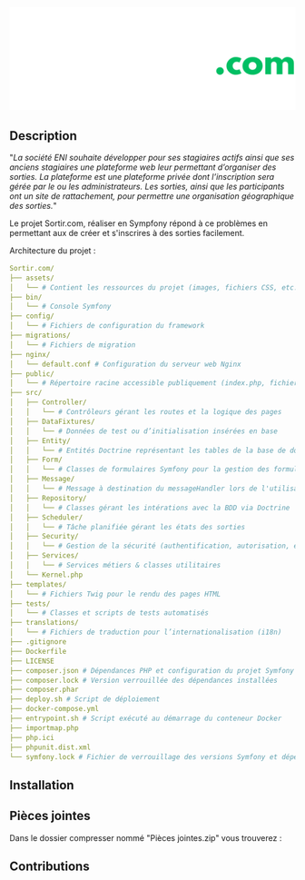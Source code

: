 ![SortirLogo.png](assets/imgs/SortirLogo-darkmode.png)

## Description

"*La société ENI souhaite développer pour ses stagiaires actifs ainsi que ses anciens stagiaires
une plateforme web leur permettant d’organiser des sorties.
La plateforme est une plateforme privée dont l’inscription sera gérée par le ou les
administrateurs.
Les sorties, ainsi que les participants ont un site de rattachement, pour permettre une
organisation géographique des sorties.*"

Le projet Sortir.com, réaliser en Sympfony répond à ce problèmes en permettant aux
de créer et s'inscrires à des sorties facilement.

Architecture du projet :
```yaml
Sortir.com/
├── assets/
│   └── # Contient les ressources du projet (images, fichiers CSS, etc.)
├── bin/
│   └── # Console Symfony
├── config/
│   └── # Fichiers de configuration du framework
├── migrations/
│   └── # Fichiers de migration
├── nginx/
│   └── default.conf # Configuration du serveur web Nginx
├── public/
│   └── # Répertoire racine accessible publiquement (index.php, fichiers compilés, etc.)
├── src/
│   ├── Controller/
│   │   └── # Contrôleurs gérant les routes et la logique des pages
│   ├── DataFixtures/
│   │   └── # Données de test ou d’initialisation insérées en base
│   ├── Entity/
│   │   └── # Entités Doctrine représentant les tables de la base de données
│   ├── Form/
│   │   └── # Classes de formulaires Symfony pour la gestion des formulaires HTML
│   ├── Message/
│   │   └── # Message à destination du messageHandler lors de l'utilisation du scheduler
│   ├── Repository/
│   │   └── # Classes gérant les intérations avec la BDD via Doctrine
│   ├── Scheduler/
│   │   └── # Tâche planifiée gérant les états des sorties 
│   ├── Security/
│   │   └── # Gestion de la sécurité (authentification, autorisation, etc.)
│   ├── Services/
│   │   └── # Services métiers & classes utilitaires
│   └── Kernel.php
├── templates/
│   └── # Fichiers Twig pour le rendu des pages HTML
├── tests/
│   └── # Classes et scripts de tests automatisés
├── translations/
│   └── # Fichiers de traduction pour l’internationalisation (i18n)
├── .gitignore
├── Dockerfile
├── LICENSE
├── composer.json # Dépendances PHP et configuration du projet Symfony
├── composer.lock # Version verrouillée des dépendances installées
├── composer.phar
├── deploy.sh # Script de déploiement
├── docker-compose.yml
├── entrypoint.sh # Script exécuté au démarrage du conteneur Docker
├── importmap.php
├── php.ici
├── phpunit.dist.xml
└── symfony.lock # Fichier de verrouillage des versions Symfony et dépendances
```

## Installation

## Pièces jointes

Dans le dossier compresser nommé "Pièces jointes.zip" vous trouverez :

## Contributions